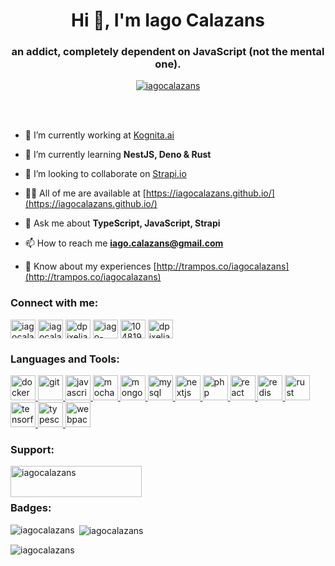 <h1 align="center">Hi 👋, I'm Iago Calazans</h1>
<h3 align="center">an addict, completely dependent on JavaScript (not the mental one).</h3>

<p align="center"> <a href="https://github.com/ryo-ma/github-profile-trophy"><img src="https://github-profile-trophy.vercel.app/?username=iagocalazans&margin-w=10" alt="iagocalazans" /></a> </p>
<br><br>

- 🔭 I’m currently working at [Kognita.ai](https://kognita.ai/)

- 🌱 I’m currently learning **NestJS, Deno & Rust**

- 👯 I’m looking to collaborate on [Strapi.io](https://github.com/strapi/strapi)

- 👨‍💻 All of me are available at [https://iagocalazans.github.io/](https://iagocalazans.github.io/)

- 💬 Ask me about **TypeScript, JavaScript, Strapi**

- 📫 How to reach me **iago.calazans@gmail.com**

- 📄 Know about my experiences [http://trampos.co/iagocalazans](http://trampos.co/iagocalazans)

<h3 align="left">Connect with me:</h3>
<p align="left">
<a href="https://codepen.io/iagocalazans" target="blank"><img align="center" src="https://cdn.jsdelivr.net/npm/simple-icons@3.0.1/icons/codepen.svg" alt="iagocalazans" height="30" width="40" /></a>
<a href="https://dev.to/iagocalazans" target="blank"><img align="center" src="https://cdn.jsdelivr.net/npm/simple-icons@3.0.1/icons/dev-dot-to.svg" alt="iagocalazans" height="30" width="40" /></a>
<a href="https://twitter.com/dpixeljay" target="blank"><img align="center" src="https://cdn.jsdelivr.net/npm/simple-icons@3.0.1/icons/twitter.svg" alt="dpixeljay" height="30" width="40" /></a>
<a href="https://linkedin.com/in/iago-calazans" target="blank"><img align="center" src="https://cdn.jsdelivr.net/npm/simple-icons@3.0.1/icons/linkedin.svg" alt="iago-calazans" height="30" width="40" /></a>
<a href="https://stackoverflow.com/users/10481975/iago-calazans" target="blank"><img align="center" src="https://cdn.jsdelivr.net/npm/simple-icons@3.0.1/icons/stackoverflow.svg" alt="10481975/iago-calazans" height="30" width="40" /></a>
<a href="https://instagram.com/dpixeljay" target="blank"><img align="center" src="https://cdn.jsdelivr.net/npm/simple-icons@3.0.1/icons/instagram.svg" alt="dpixeljay" height="30" width="40" /></a>
</p>

<h3 align="left">Languages and Tools:</h3>
<p align="left"> <a href="https://www.docker.com/" target="_blank"> <img src="https://devicons.github.io/devicon/devicon.git/icons/docker/docker-original-wordmark.svg" alt="docker" width="40" height="40"/> </a> <a href="https://git-scm.com/" target="_blank"> <img src="https://www.vectorlogo.zone/logos/git-scm/git-scm-icon.svg" alt="git" width="40" height="40"/> </a> <a href="https://developer.mozilla.org/en-US/docs/Web/JavaScript" target="_blank"> <img src="https://devicons.github.io/devicon/devicon.git/icons/javascript/javascript-original.svg" alt="javascript" width="40" height="40"/> </a> <a href="https://mochajs.org" target="_blank"> <img src="https://www.vectorlogo.zone/logos/mochajs/mochajs-icon.svg" alt="mocha" width="40" height="40"/> </a> <a href="https://www.mongodb.com/" target="_blank"> <img src="https://devicons.github.io/devicon/devicon.git/icons/mongodb/mongodb-original-wordmark.svg" alt="mongodb" width="40" height="40"/> </a> <a href="https://www.mysql.com/" target="_blank"> <img src="https://devicons.github.io/devicon/devicon.git/icons/mysql/mysql-original-wordmark.svg" alt="mysql" width="40" height="40"/> </a> <a href="https://nextjs.org/" target="_blank"> <img src="https://cdn.worldvectorlogo.com/logos/nextjs-3.svg" alt="nextjs" width="40" height="40"/> </a> <a href="https://www.php.net" target="_blank"> <img src="https://devicons.github.io/devicon/devicon.git/icons/php/php-original.svg" alt="php" width="40" height="40"/> </a> <a href="https://reactjs.org/" target="_blank"> <img src="https://devicons.github.io/devicon/devicon.git/icons/react/react-original-wordmark.svg" alt="react" width="40" height="40"/> </a> <a href="https://redis.io" target="_blank"> <img src="https://devicons.github.io/devicon/devicon.git/icons/redis/redis-original-wordmark.svg" alt="redis" width="40" height="40"/> </a> <a href="https://www.rust-lang.org" target="_blank"> <img src="https://devicons.github.io/devicon/devicon.git/icons/rust/rust-plain.svg" alt="rust" width="40" height="40"/> </a> <a href="https://www.tensorflow.org" target="_blank"> <img src="https://www.vectorlogo.zone/logos/tensorflow/tensorflow-icon.svg" alt="tensorflow" width="40" height="40"/> </a> <a href="https://www.typescriptlang.org/" target="_blank"> <img src="https://devicons.github.io/devicon/devicon.git/icons/typescript/typescript-original.svg" alt="typescript" width="40" height="40"/> </a> <a href="https://webpack.js.org" target="_blank"> <img src="https://devicons.github.io/devicon/devicon.git/icons/webpack/webpack-original.svg" alt="webpack" width="40" height="40"/> </a> </p>

<h3 align="left">Support:</h3>
<p><a href="https://www.buymeacoffee.com/iagocalazans"> <img align="left" src="https://cdn.buymeacoffee.com/buttons/v2/default-yellow.png" height="50" width="210" alt="iagocalazans" /></a></p><br><br>

<h3 align="left">Badges:</h3>

<p><img align="left" src="https://github-readme-stats.vercel.app/api/top-langs?username=iagocalazans&show_icons=true&locale=en&layout=compact" alt="iagocalazans" /></p>

<p>&nbsp;<img align="center" src="https://github-readme-stats.vercel.app/api?username=iagocalazans&show_icons=true&locale=en" alt="iagocalazans" /></p>

<p><img align="center" src="https://github-readme-streak-stats.herokuapp.com/?user=iagocalazans&" alt="iagocalazans" /></p>
